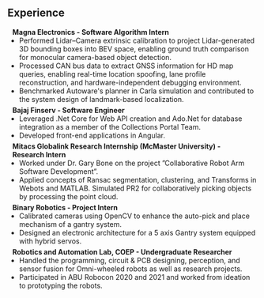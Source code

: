 ## Experience


<h4 style="margin:0 10px 0;">Magna Electronics - Software Algorithm Intern</h4>
<ul style="margin:0 0 5px;">
  <li><a><autocolor>Performed Lidar–Camera extrinsic calibration to project Lidar-generated 3D bounding boxes into BEV space, enabling ground truth comparison for monocular camera-based object detection.</autocolor></a></li>
  <li><a><autocolor>Processed CAN bus data to extract GNSS information for HD map queries, enabling real-time location spoofing, lane profile reconstruction, and hardware-independent debugging environment.</autocolor></a></li>
  <li><a><autocolor>Benchmarked Autoware's planner in Carla simulation and contributed to the system design of landmark-based localization.</autocolor></a></li>
</ul>

<h4 style="margin:0 10px 0;">Bajaj Finserv - Software Engineer</h4>
<ul style="margin:0 0 5px;">
  <li><a><autocolor>Leveraged .Net Core for Web API creation and Ado.Net for database integration as a member of the Collections Portal Team.</autocolor></a></li>
  <li><a><autocolor>Developed front-end applications in Angular.</autocolor></a></li>
</ul>

<h4 style="margin:0 10px 0;">Mitacs Globalink Research Internship (McMaster University) - Research Intern</h4>

<ul style="margin:0 0 5px;">
  <li><a ><autocolor>Worked under Dr. Gary Bone on the project ”Collaborative Robot Arm Software Development”.</autocolor></a></li>
  <li><a ><autocolor>Applied concepts of Ransac segmentation, clustering, and Transforms in Webots and MATLAB. Simulated PR2 for collaboratively
picking objects by processing the point cloud.</autocolor></a></li>
  <!-- <li><a href="https://www.springer.com/journal/11263"><autocolor>International Journal of Computer Vision (IJCV)</autocolor></a></li> -->
</ul>

<h4 style="margin:0 10px 0;">Binary Robotics - Project Intern</h4>

<ul style="margin:0 0 5px;">
  <li><a ><autocolor>Calibrated cameras using OpenCV to enhance the auto-pick and place mechanism of a gantry system.</autocolor></a></li>
  <li><a ><autocolor>Designed an electronic architecture for a 5 axis Gantry system equipped with hybrid servos.</autocolor></a></li>
  <!-- <li><a href="https://www.springer.com/journal/11263"><autocolor>International Journal of Computer Vision (IJCV)</autocolor></a></li> -->
</ul>

<h4 style="margin:0 10px 0;">Robotics and Automation Lab, COEP - Undergraduate Researcher</h4>

<ul style="margin:0 0 20px;">
  <li><a ><autocolor>Handled the programming, circuit & PCB designing, perception, and sensor fusion for Omni-wheeled robots as well as research
projects.</autocolor></a></li>
  <li><a ><autocolor>Participated in ABU Robocon 2020 and 2021 and worked from ideation to prototyping the robots.</autocolor></a></li>
  <!-- <li><a href="https://www.springer.com/journal/11263"><autocolor>International Journal of Computer Vision (IJCV)</autocolor></a></li> -->
</ul>